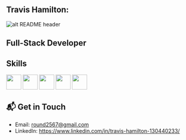 ## Travis Hamilton:
![alt README header](https://www.northhighland.uhi.ac.uk/t4-media/one-web/north-highland/study-at-nhc/landing-page-images/computing-landing2.jpg)
## Full-Stack Developer

## Skills
<p align="left">
  <img src="https://raw.githubusercontent.com/versa-dev/versa-dev/main/assets/javascript-plain.svg" height="auto" width="40">
  <img src="https://raw.githubusercontent.com/versa-dev/versa-dev/main/assets/react-original.svg" height="auto" width="40">
  <img src="https://raw.githubusercontent.com/versa-dev/versa-dev/main/assets/redux-original.svg" height="auto" width="40">
  <img src="https://raw.githubusercontent.com/versa-dev/versa-dev/main/assets/nodejs-original.svg" height="auto" width="40">
  <img src="https://raw.githubusercontent.com/versa-dev/versa-dev/main/assets/express-original.svg" height="auto" width="40">
</p>

## 📬 Get in Touch


- Email:  round2567@gmail.com
- LinkedIn: https://www.linkedin.com/in/travis-hamilton-130440233/
